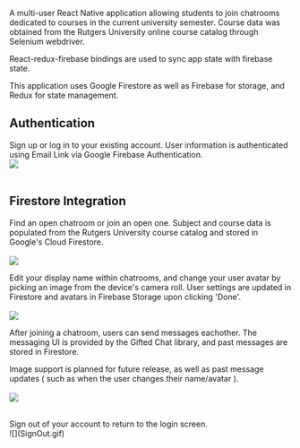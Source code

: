 A multi-user React Native application allowing students to join chatrooms dedicated to courses in the current university semester. Course data was obtained from the Rutgers University online course catalog through Selenium webdriver.


React-redux-firebase bindings are used to sync app state with firebase state.


This application uses Google Firestore as well as Firebase for storage, and Redux for state management.

## Authentication
Sign up or log in to your existing account. User information is authenticated using Email Link via Google Firebase Authentication. <br />
![](SignUp.gif)
<br /><br />


## Firestore Integration

Find an open chatroom or join an open one. Subject and course data is populated from the Rutgers University course catalog and stored in Google's Cloud Firestore.<br /><br />
![](AddChat.gif)

Edit your display name within chatrooms, and change your user avatar by picking an image from the device's camera roll. User settings are updated in Firestore and avatars in Firebase Storage upon clicking 'Done'.<br /><br />
![](EditSettings.gif)

After joining a chatroom, users can send messages eachother. The messaging UI is provided by the Gifted Chat library, and past messages are stored in Firestore.<br />

Image support is planned for future release, as well as past message updates ( such as when the user changes their name/avatar ).
<br /><br />
![](SendMessages.gif)

<br />
Sign out of your account to return to the login screen.<br />
![](SignOut.gif)
<br />



